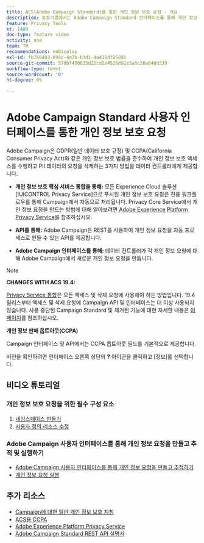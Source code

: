 ```yaml
---
title: ACS(Adobe Campaign Standard)를 통한 개인 정보 보호 요청 - 개요
description: 튜토리얼에서는 Adobe Campaign Standard 인터페이스를 통해 개인 정보 요청을 만드는 방법을 설명합니다.
feature: Privacy Tools
kt: 1480
doc-type: feature video
activity: use
team: TM
recommendations: noDisplay
exl-id: fb766403-694c-4a7b-b3d1-4a418df85891
source-git-commit: 57dbf456625d22cd2e4526d92e5a8c20a048d339
workflow-type: tm+mt
source-wordcount: '0'
ht-degree: 0%

---
```


# Adobe Campaign Standard 사용자 인터페이스를 통한 개인 정보 보호 요청

Adobe Campaign은 GDPR(일반 데이터 보호 규정) 및 CCPA(California Consumer Privacy Act)와 같은 개인 정보 보호 법률을 준수하여 개인 정보 보호 액세스를 수행하고 PII 데이터의 요청을 삭제하는 3가지 방법을 데이터 컨트롤러에게 제공합니다.

* **개인 정보 보호 핵심 서비스 통합을 통해:** 모든 Experience Cloud 솔루션 [!UICONTROL Privacy Service]으로 푸시된 개인 정보 보호 요청은 전용 워크플로우를 통해 Campaign에서 자동으로 처리됩니다. Privacy Core Service에서 개인 정보 요청을 만드는 방법에 대해 알아보려면 [Adobe Experience Platform Privacy Service](https://www.adobe.io/apis/experienceplatform/gdpr.html)를 참조하십시오.

* **API를 통해:** Adobe Campaign은 REST를 사용하여 개인 정보 요청을 자동 프로세스로 만들 수 있는 API를 제공합니다.

* **Adobe Campaign 인터페이스를 통해:** 데이터 컨트롤러가 각 개인 정보 요청에 대해 Adobe Campaign에서 새로운 개인 정보 요청을 만듭니다.

>[!NOTE]
>
> **CHANGES WITH ACS 19.4:**
> 
> [Privacy Service 통합](https://www.adobe.io/apis/experienceplatform/gdpr.html)은 모든 액세스 및 삭제 요청에 사용해야 하는 방법입니다. 19.4 릴리스부터 액세스 및 삭제 요청에 Campaign API 및 인터페이스는 더 이상 사용되지 않습니다. 사용 중단된 Campaign Standard 및 제거된 기능에 대한 자세한 내용은 [이 페이지](https://experienceleague.adobe.com/docs/campaign-standard/using/release-notes/deprecated-features.html?lang=ko)를 참조하십시오.
>
>**개인 정보 판매 옵트아웃(CCPA)**
>
> Campaign 인터페이스 및 API에서는 CCPA 옵트아웃 필드를 기본적으로 제공합니다.
>
> 버전을 확인하려면 인터페이스 오른쪽 상단의 **?** 아이콘을 클릭하고 [정보]를 선택합니다.

## 비디오 튜토리얼

### 개인 정보 보호 요청을 위한 필수 구성 요소

1. [네임스페이스 만들기](/help/privacy/namespaces-for-privacy-requests.md)
1. [사용자 정의 리소스 수정](/help/privacy/custom-resources-for-privacy-requests.md)

### Adobe Campaign 사용자 인터페이스를 통해 개인 정보 요청을 만들고 추적 및 실행하기

* [Adobe Campaign 사용자 인터페이스를 통해 개인 정보 요청을 만들고 추적하기](/help/privacy/create-and-track-privacy-requests.md)
* [개인 정보 요청 실행](/help/privacy/execute-privacy-requests.md)

## 추가 리소스

* [Campaign에 대한 일반 개인 정보 보호 지침](https://experienceleague.adobe.com/docs/campaign-classic/using/getting-started/privacy/privacy-management.html?lang=ko#getting-started)
* [ACS용 CCPA](https://experienceleague.adobe.com/docs/campaign-standard/using/getting-started/privacy/privacy-requests.html?lang=ko#privacy-requests)
* [Adobe Experience Platform Privacy Service](https://www.adobe.io/apis/experienceplatform/gdpr.html)
* [Adobe Campaign Standard REST API 설명서](https://final-docs.campaign.adobe.com/doc/standard/en/api/ACS_API.html#privacy-management)
